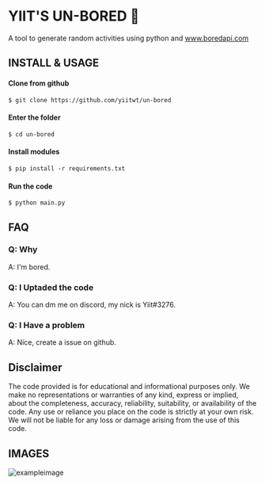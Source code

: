 # YIIT'S UN-BORED 🥱

A tool to generate random activities using python and www.boredapi.com 


## INSTALL & USAGE
#### Clone from github

```
$ git clone https://github.com/yiitwt/un-bored
```
#### Enter the folder
```
$ cd un-bored
```
#### Install modules
```
$ pip install -r requirements.txt
```
#### Run the code
```
$ python main.py
```
## FAQ

### Q: Why
A: I'm bored.

### Q: I Uptaded the code
A: You can dm me on discord, my nick is Yiit#3276.

### Q: I Have a problem 
A: Nice, create a issue on github.


## Disclaimer
The code provided is for educational and informational purposes only. We make no representations or warranties of any kind, express or implied, about the completeness, accuracy, reliability, suitability, or availability of the code. Any use or reliance you place on the code is strictly at your own risk. We will not be liable for any loss or damage arising from the use of this code.

## IMAGES
![exampleimage](https://i.imgur.com/2qdrWKU.png)
